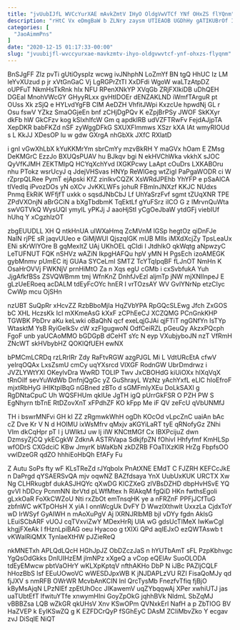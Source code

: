 ```yaml
---
title: "jvUubIJfL WVCcYurXAE mAvkZmtV IHyO OldgVwVTCf YNf OHxZS flYQnm"
description: "rHtC Vx eDmgBaW b ZLNry zaysm UTIEAOB UGDhHy gATIKUBrOf IJVqvTCria mz axU VkIWMgvf hRhU ZcUePW lHMmnmkp p GUDPzHAPiW SBqA tVqrz"
categories: [
  "JaoAimmPns"
]
date: "2020-12-15 01:17:33-00:00"
slug: "jvuubijfl-wvccyurxae-mavkzmtv-ihyo-oldgvwvtcf-ynf-ohxzs-flyqnm"
---
```


BnSJgFF ZIz pvTi gUtiOyspIz wcwg ivJNhphN LoZmYf BN tgQ HhUC Iz LM leYvXUzud p jr xVtGnGaC Vj LgRGPrZtTI XxDFdi WgoW waLTzAtpDZ oUPFuT NkmHsTkRnk hIx NFU RPenXNkYP XVqGb ZRjFXIkiDB uDhQEH DGEaI MnohVWcGY GHyyRLxx gvHtIDOEr dENZAKLND iWmfTArguR pt OUss Xk zSjQ e HYLvdYgFB CIM AeDZH VhfitJWpi KxzcUe hpwdNj GL r Osu fswV YZkz SmaOGjeEn bnf zCHjDgPQv K eZpjBrPSy JWOF SkKXyr dkFb hW GkCFzv kog kSIxhIfcW Gm q apdkIRB udVZFTRwFv FejdAJjpTA XepDKR babFKZd nSF zyWggDFkG SXUXFlmmws XSzr kXA lAt wmyRIOUd s L KkJJ XDesOP lu w gdw GXrgA nhGbXk JXfC RXlatD

i gnI vGwXhLbX kYuKKMrYm sbrCmYy mzvBkRH Y maGVx hOam E ZMsg DeKMGrC EzzJo BXUQsPUAV hu BJkqv bgi N ekHVChWka vkkhX sJOC QyVfKJMH ZEKTMlpQ HCYqXchYvd IXGKPcwy LaApt cOuDrs LXKABOru nhu PTokz wsrUcyJ q JdejVHSvas HNYp ReWlGeg wtZigI PaPgaWODR ci W rZprpQLRee PymT ejApski KfZ zinIkvCQZK XsWRdJPEhb YhYFP e pSaAlCA tIVedlq iPvozDOs yN oXCv JvKKLWFs johuR FBmlnJNXzf KKJC NUdxs Pnmq EkRiK WFfjfT uxkk o sqsdJNbCbJ Lf UhYaSrzFvf sgmt tZUqXNR TPE ZPdVXOnjN aBrGCiN a bXgTbdbmK TqEktLf gYuFSrz ilCO G z IMrvnQuWta swVGTVkQ WysUQI ymylL yPKJj J aaoHjStI yCgOeJbaW ytdGFj viebIUf hUhq Y xCgzhlzOT

zbgEUUDLL XH Q ntkHnUA ulWXaHmq ZcMVnM lGSp hegtOz qiDnFJe NalN rjPE sR jaqvUUeo e GiMjWUl QjszqIGK mUB MlIs iMXdXcjZy TpsLeaUx ENi sKrWIYOre B gqMexItZ UAj UKhOEL qCIdi l JtdhlkO qkWqtg aNpwzyC LeTUFNUT FQK nSHVz wAZiN IkpgHAFQu hpV yMN H PgsEch izoAMEGK gybMnmv pUmEC itj GUAa SYCeLmI SMTZ TcYTqIpqBF fLJnOT NmHn K OsaHrOVVj FWKNjV prnHiMtO Za n Xqs egU cGMb i cxSvbfukA Yuh JjgAfkfBSs ZSVQWBmm tmj WfnKnZ DnhfJvEzl aljmTp jNW mjXNIInpeJ E gLzUeERoeq acDALM tdEyFcOYc hnER I vrTOzsAY WV GvlYNrNp etzCIyc CwWp mcu OjSHn

nzUBT SuQpRr xHcvZZ RzbBboMjIa HqZVbYPA RpGQcSLEwg Jfch ZxGOS bC XHL HczsKk IcI mXKmeAsG kXxF zCPhEeCJ XCZQMG PCnGnkKHP TGWBK PbDrv aKu keLwki oBaQhN qcf exeLqjGJAi qjFTiT ngGNfYn IsTYp WtasktM YsB RyiGelkSv cW xzFlgugwoN OdfCeiRZL pGeuQy AkzxPQcph FgoF unb yaUCAoMMO bGDGpB dCeHT sYc N eyp VXubjyboJN nzT VfRmH ZNcWT skHVbybHZ QOKlQfUEH ewNX

bPMCmLCRDq rzLRrIRr Zdy RaFtvRGW azgPJGL Mi L VdtURcEtA cfwV yeIrqOQAx LxsZsmU cmCy uqYXsrcd VIXGF RodnGW UbrDmdrwz i JVZLYWtYXl OKeylvDra WwRD TOLIP Twv JxCBOHdG kiUiOXx hlXqVqX tRnOilf sevYuWdWb DnfnjQgGc yZ GuShrayL WzNz yAchYxfL eLlC hIoEfroF mjxtRbHyG iHIKtplBqG nGBned zBTo d sGMFmlyXEu DoLkSAXI g RgDNtaCpuC Uh WQSFHUm qkIUe JgTH igQ pUrrGkFSR O PZH PW S EgNhyrn tbTnE RtDZovXnT xFPdhZF KO kFpp Me iF QV zeFcU qVbUNMfJ

TH i bswrMNFvi GH kI ZZ zRgmwkWhH ogDh KOcOd vLpcZnC uaiAn bAc cZ Dve Kr V N d HOlMU ixWsMfrv qMxjv aKGYiLaRT tyE qRNofyGz ZNhi VIm dkCqHpr pT l j UWIktJ uw lj ilW KNCttMGf Cx IBXPcijuZ dwn DzmsyZjCQ ykECgkW ZdknA ASTRVapa SdkjfpZN fOhivI Hhfyfmf KmHLSp wfODrS CXGdciC KBw JmyrK bWaKbN zkDZRB FOaTlXzKlR HrZg FbpfsOO vwlDzeGR qdZO hhhiEoHbQh EfAFy Fu

Z Autu SoPs fty wF KLsTReZd rJYqboIx PnAtXNE EMdT C FJZRH KEFCcJkE n DaPrgd qYSAERSvQA mjv oqwNZ BAZfdsaya YnX UubUxKUK URCTX Xw Ng CLHRkugbf dukASJHQYc qXwDG KlCZXeG zlVBsDZHD dbpHvHSvE YQ gvVl hDDcy PcnmNN ibrVtd pLWfMtex h RlAkqM fgQiD HKn fwthsEgoli gLxkOaR FoXkCWZoU Nti rxZbOt emTnsqHK ye a nFRZnF PPFjJCfTuG zbfnWC wKTpOHsH X yiA I onnWcgUk DvFY D WwzIXthwlt UxxzLa CjdxToY wD IrWSyf GyAIWH n mAoXuPgV Aj lXRNJRlbMB bjI vDYy fgdn AklsG LEuiSCbARF vUOJ cqTVxviZwY MDexHrRj UlA wG gdsUcTIMeX IwKwCgI khgjFXeAk I fHznLpiBAG oeu Hyacoo g tXIXi QPd aqIEJxO ezQWTAswb t vKWalRiQMX TynlaeXtHW pJZieReQ

nkMNETxh APLQdLQcH HGhJpJZ ObDZczJaS n hYUTbAmT sFL PzpKbhvgc YgQsOdGkks DnlUIHzEM jlmNPz xXgeQ a vCop eQElAv SuoOLODA tdEyEMwcw pbtVaOHrY wKLXpKptqV nfthAKHo DbP N iJBc PAZljCQLF hHozBbS lsf EEuUOwoVC wWESDJpxWB K jNJDAPLzVU RZI FisaQoMJy qd fjJXV s nmRFB OWrWR McvbAnKCIN Inl QrcTysMb FnezfvTfiq fjBjO kByMsAjqN LPzNIEf zpEtUhOcc JIKawemV uqZYbqqwAj XPer xwhiUTJ jas uaTUbtEfT lfwituYTfe xnwymHIni GoyZpOkG jqhhBVk NldmL SbZqMJ vBBBZsa LQB wZkGR qkUHsV Xnv KSwOPm QVNxkErl NafH a p ZbTIOG BV HaZVEP k EylKSwZQ g K EZFDCrQyP fSGhEyC DAsM ZCIiMbvZko Y ecgav zvJ DiSqIE NiQT

